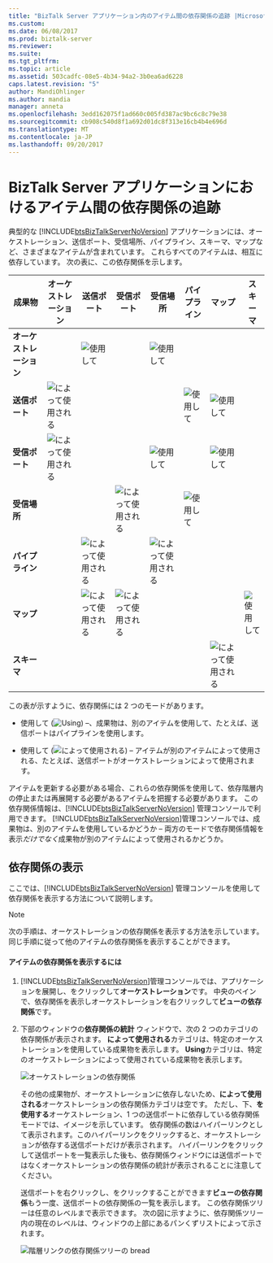 ```yaml
---
title: "BizTalk Server アプリケーション内のアイテム間の依存関係の追跡 |Microsoft ドキュメント"
ms.custom: 
ms.date: 06/08/2017
ms.prod: biztalk-server
ms.reviewer: 
ms.suite: 
ms.tgt_pltfrm: 
ms.topic: article
ms.assetid: 503cadfc-08e5-4b34-94a2-3b0ea6ad6228
caps.latest.revision: "5"
author: MandiOhlinger
ms.author: mandia
manager: anneta
ms.openlocfilehash: 3edd162075f1ad660c005fd387ac9bc6c8c79e38
ms.sourcegitcommit: cb908c540d8f1a692d01dc8f313e16cb4b4e696d
ms.translationtype: MT
ms.contentlocale: ja-JP
ms.lasthandoff: 09/20/2017
---
```

# <a name="tracking-dependencies-between-artifacts-in-a-biztalk-server-application"></a>BizTalk Server アプリケーションにおけるアイテム間の依存関係の追跡
典型的な [!INCLUDE[btsBizTalkServerNoVersion](../includes/btsbiztalkservernoversion-md.md)] アプリケーションには、オーケストレーション、送信ポート、受信場所、パイプライン、スキーマ、マップなど、さまざまなアイテムが含まれています。 これらすべてのアイテムは、相互に依存しています。 次の表に、この依存関係を示します。  
  
|成果物|オーケストレーション|送信ポート|受信ポート|受信場所|パイプライン|マップ|スキーマ|  
|---------------|-------------------|---------------|------------------|----------------------|--------------|----------|-------------|  
|**オーケストレーション**||![使用して](../core/media/dependency-using-icon.png "Dependency_Using_Icon")||![使用して](../core/media/dependency-using-icon.png "Dependency_Using_Icon")||||  
|**送信ポート**|![によって使用される](../core/media/dependency-usedby-icon.png "Dependency_UsedBy_Icon")||||![使用して](../core/media/dependency-using-icon.png "Dependency_Using_Icon")|![使用して](../core/media/dependency-using-icon.png "Dependency_Using_Icon")||  
|**受信ポート**|![によって使用される](../core/media/dependency-usedby-icon.png "Dependency_UsedBy_Icon")|||![使用して](../core/media/dependency-using-icon.png "Dependency_Using_Icon")||![使用して](../core/media/dependency-using-icon.png "Dependency_Using_Icon")||  
|**受信場所**|||![によって使用される](../core/media/dependency-usedby-icon.png "Dependency_UsedBy_Icon")||![使用して](../core/media/dependency-using-icon.png "Dependency_Using_Icon")|||  
|**パイプライン**||![によって使用される](../core/media/dependency-usedby-icon.png "Dependency_UsedBy_Icon")||![によって使用される](../core/media/dependency-usedby-icon.png "Dependency_UsedBy_Icon")||||  
|**マップ**||![によって使用される](../core/media/dependency-usedby-icon.png "Dependency_UsedBy_Icon")|![によって使用される](../core/media/dependency-usedby-icon.png "Dependency_UsedBy_Icon")||||![使用して](../core/media/dependency-using-icon.png "Dependency_Using_Icon")|  
|**スキーマ**||||||![によって使用される](../core/media/dependency-usedby-icon.png "Dependency_UsedBy_Icon")||  
  
 この表が示すように、依存関係には 2 つのモードがあります。  
  
-   使用して (![Using](../core/media/dependency-using-icon.png "Dependency_Using_Icon")) –、成果物は、別のアイテムを使用して、たとえば、送信ポートはパイプラインを使用します。  
  
-   使用して (![によって使用される](../core/media/dependency-usedby-icon.png "Dependency_UsedBy_Icon")) – アイテムが別のアイテムによって使用される、たとえば、送信ポートがオーケストレーションによって使用されます。  
  
 アイテムを更新する必要がある場合、これらの依存関係を使用して、依存階層内の停止または再展開する必要があるアイテムを把握する必要があります。 この依存関係情報は、[!INCLUDE[btsBizTalkServerNoVersion](../includes/btsbiztalkservernoversion-md.md)] 管理コンソールで利用できます。 [!INCLUDE[btsBizTalkServerNoVersion](../includes/btsbiztalkservernoversion-md.md)]管理コンソールでは、成果物は、別のアイテムを使用しているかどうか – 両方のモードで依存関係情報を表示*だけでなく*成果物が別のアイテムによって使用されるかどうか。  
  
## <a name="viewing-dependencies"></a>依存関係の表示  
 ここでは、[!INCLUDE[btsBizTalkServerNoVersion](../includes/btsbiztalkservernoversion-md.md)] 管理コンソールを使用して依存関係を表示する方法について説明します。  
  
> [!NOTE]
>  次の手順は、オーケストレーションの依存関係を表示する方法を示しています。 同じ手順に従って他のアイテムの依存関係を表示することができます。  
  
#### <a name="to-view-dependencies-for-an-artifact"></a>アイテムの依存関係を表示するには  
  
1.  [!INCLUDE[btsBizTalkServerNoVersion](../includes/btsbiztalkservernoversion-md.md)]管理コンソールでは、アプリケーションを展開し、をクリックして**オーケストレーション**です。 中央のペインで、依存関係を表示しオーケストレーションを右クリックして**ビューの依存関係**です。  
  
2.  下部のウィンドウの**依存関係の統計** ウィンドウで、次の 2 つのカテゴリの依存関係が表示されます。 **によって使用される**カテゴリは、特定のオーケストレーションを使用している成果物を表示します。 **Using**カテゴリは、特定のオーケストレーションによって使用されている成果物を表示します。  
  
     ![オーケストレーションの依存関係](../core/media/dependency-orchestration.jpg "Dependency_Orchestration")  
  
     その他の成果物が、オーケストレーションに依存しないため、**によって使用される**オーケストレーションの依存関係カテゴリは空です。 ただし、下、**を使用する**オーケストレーション、1 つの送信ポートに依存している依存関係モードでは、イメージを示しています。 依存関係の数はハイパーリンクとして表示されます。このハイパーリンクをクリックすると、オーケストレーションが依存する送信ポートだけが表示されます。 ハイパーリンクをクリックして送信ポートを一覧表示した後も、依存関係ウィンドウには送信ポートではなくオーケストレーションの依存関係の統計が表示されることに注意してください。  
  
     送信ポートを右クリックし、をクリックすることができます**ビューの依存関係**もう一度、送信ポートの依存関係の一覧を表示します。 この依存関係ツリーは任意のレベルまで表示できます。 次の図に示すように、依存関係ツリー内の現在のレベルは、ウィンドウの上部にあるパンくずリストによって示されます。  
  
     ![階層リンクの依存関係ツリーの bread](../core/media/dependency-breadcrumbs.jpg "Dependency_BreadCrumbs")
